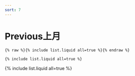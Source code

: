 ```yaml
---
sort: 7
---
```


# Previous上月

```
{% raw %}{% include list.liquid all=true %}{% endraw %}

{% include list.liquid all=true %}
```

{% include list.liquid all=true %}
